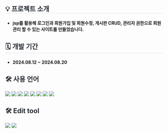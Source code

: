<div style= "text-align:left;">
    <h2 style="border-bottom: 1px solid #d8dee4; color: #282d33;">💡 프로젝트 소개 </h2>
     <ul>
        <li>  <h4>jsp를 활용해 로그인과 회원가입 및 회원수정, 게시판 CRUD, 관리자 권한으로 회원 관리 할 수 있는 사이트를 만들었습니다.</h4>
        </li>
    </ul>
</div>
<div style= "text-align:left;">
    <h2 style="border-bottom: 1px solid #d8dee4; color: #282d33;"> 🗓 개발 기간 </h2>  
    <ul>
        <li> <h4>2024.08.12 ~ 2024.08.20</h4>
        </li>
    </ul>
</div>
<div style= "text-align:left;"> 
    <div style="font-weight: 700; font-size: 15px; text-align: left; color: #282d33;">  </div> 
</div>
<div style= "text-align:left;">
    <h2 style="color: #282d33;"> 🛠️ 사용 언어 </h2>
    <div style="margin: 0 auto; text-align: left;" align= "left">
          <img src="https://img.shields.io/badge/Java-007396?style=for-the-badge&logo=Java&logoColor=white">
          <img src="https://img.shields.io/badge/CSS-239120?&style=for-the-badge&logo=css3&logoColor=white">
          <img src="https://img.shields.io/badge/JavaScript-F7DF1E?style=for-the-badge&logo=JavaScript&logoColor=white">
          <img src="https://img.shields.io/badge/HTML-239120?style=for-the-badge&logo=html5&logoColor=white">
          <img src="https://img.shields.io/badge/Jsp-007396?style=for-the-badge&logo=Jsp&logoColor=white">
          <img src="https://img.shields.io/badge/Servlet-000000?style=for-the-badge&logo=Servlet&logoColor=white">
          <img src="https://img.shields.io/badge/Oracle-FF0000?style=for-the-badge&logo=Oracle&logoColor=white">
          <img src="https://img.shields.io/badge/Jquery-007396?style=for-the-badge&logo=Jquery&logoColor=white">
          </div>
    </div>
    <div style= "text-align:left;">
    <h2 style="color: #282d33;"> 🛠️ Edit tool </h2>
    <div style="margin: 0 auto; text-align: left;" align= "left">
          <img src="https://img.shields.io/badge/Eclipse-007396?style=for-the-badge&logo=Eclipse&logoColor=white">
          <img src="https://img.shields.io/badge/Visual Studio Code-239120?&style=for-the-badge&logo=Visual Studio Code3&logoColor=white">
          </div>
    </div>
    
<!--     <div style= "text-align:left;">
    <h2 style="border-bottom: 1px solid #d8dee4; color: #282d33;">  📑 페이지별 기능 </h2>      
    </div>
    <div style= "text-align:left;">   
    <div style= "text-align:left;">
    <h2 style="border-bottom: 1px solid #d8dee4; color: #282d33;"> 🎇 프로젝트 후기 </h2>       
    </div> -->
    
